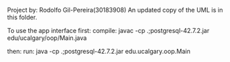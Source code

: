 Project by: Rodolfo Gil-Pereira(30183908)
An updated copy of the UML is in this folder.

To use the app interface first:
    compile:
    javac -cp .;postgresql-42.7.2.jar edu/ucalgary/oop/Main.java

then:
    run:
    java -cp .;postgresql-42.7.2.jar edu.ucalgary.oop.Main 